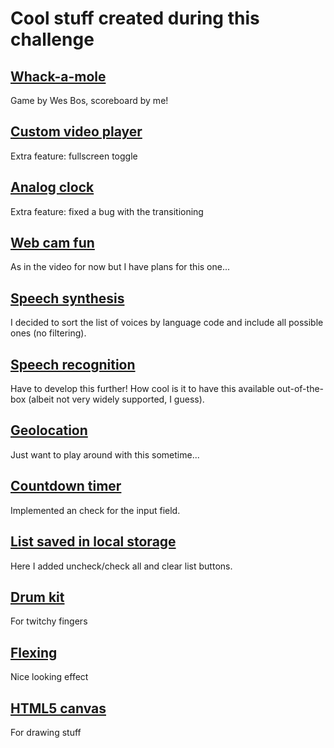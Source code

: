 # Cool stuff created during this challenge

## [Whack-a-mole](./30%20-%20Whack%20A%20Mole/index.html)
Game by Wes Bos, scoreboard by me!

## [Custom video player](./11%20-%20Custom%20Video%20Player/index.html)
Extra feature: fullscreen toggle

## [Analog clock](./02%20-%20JS%20and%20CSS%20Clock/index.html)
Extra feature: fixed a bug with the transitioning

## [Web cam fun](./19%20-%20Webcam%20Fun/index.html)
As in the video for now but I have plans for this one...

## [Speech synthesis](./23%20-%20Speech%20Synthesis/index.html)
I decided to sort the list of voices by language code and include all possible ones (no filtering).

## [Speech recognition](./20%20-%20Speech%20Detection/index.html)
Have to develop this further! How cool is it to have this available out-of-the-box (albeit not very widely supported, I guess). 

## [Geolocation](./21%20-%20Geolocation/index.html)
Just want to play around with this sometime...

## [Countdown timer](./29%20-%20Countdown%20Timer/index.html)
Implemented an check for the input field.

## [List saved in local storage](./15%20-%20LocalStorage/index.html)
Here I added uncheck/check all and clear list buttons.

## [Drum kit](./01%20-%20JavaScript%20Drum%20Kit/index.html)
For twitchy fingers

## [Flexing](./05%20-%20Flex%20Panel%20Gallery/index.html)
Nice looking effect

## [HTML5 canvas](./08%20-%20Fun%20with%20HTML5%20Canvas/index.html)
For drawing stuff
